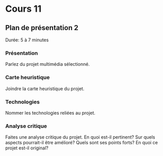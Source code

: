 # Cours 11
## Plan de présentation 2 
Durée: 5 à 7 minutes

### Présentation
Parlez du projet multimédia sélectionné. 

### Carte heuristique
Joindre la carte heuristique du projet. 

### Technologies
Nommer les technologies reliées au projet. 

### Analyse critique
Faites une analyse critique du projet. En quoi est-il pertinent? Sur quels aspects pourrait-il être amélioré? Quels sont ses points forts? En quoi ce projet est-il original? 
